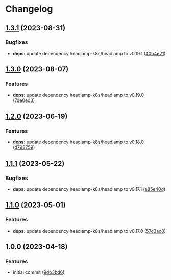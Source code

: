# Changelog

## [1.3.1](https://github.com/rolehippie/headlamp/compare/v1.3.0...v1.3.1) (2023-08-31)


### Bugfixes

* **deps:** update dependency headlamp-k8s/headlamp to v0.19.1 ([40b4e21](https://github.com/rolehippie/headlamp/commit/40b4e217341bddd6256a60199d1ae9184ca15493))

## [1.3.0](https://github.com/rolehippie/headlamp/compare/v1.2.0...v1.3.0) (2023-08-07)


### Features

* **deps:** update dependency headlamp-k8s/headlamp to v0.19.0 ([7de0ed3](https://github.com/rolehippie/headlamp/commit/7de0ed30f63c734e30880ff12f9ea4bbaab70a1c))

## [1.2.0](https://github.com/rolehippie/headlamp/compare/v1.1.1...v1.2.0) (2023-06-19)


### Features

* **deps:** update dependency headlamp-k8s/headlamp to v0.18.0 ([d798759](https://github.com/rolehippie/headlamp/commit/d7987599b260cc7d06cec6144d3f4bfbfc73806d))

## [1.1.1](https://github.com/rolehippie/headlamp/compare/v1.1.0...v1.1.1) (2023-05-22)


### Bugfixes

* **deps:** update dependency headlamp-k8s/headlamp to v0.17.1 ([e85e40d](https://github.com/rolehippie/headlamp/commit/e85e40df0f2192bd1d0fda9999c383429d5e4390))

## [1.1.0](https://github.com/rolehippie/headlamp/compare/v1.0.0...v1.1.0) (2023-05-01)


### Features

* **deps:** update dependency headlamp-k8s/headlamp to v0.17.0 ([57c3ac8](https://github.com/rolehippie/headlamp/commit/57c3ac84e9090d67f2f22daad067a26c97ff39b7))

## 1.0.0 (2023-04-18)


### Features

* initial commit ([9db3bd6](https://github.com/rolehippie/headlamp/commit/9db3bd696b4b3dc5c4e2a85ad847ffa58111c0e7))
